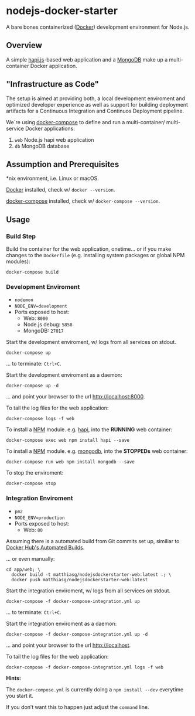 # nodejs-docker-starter

A bare bones containerized ([Docker][Docker]) development environment for Node.js.

## Overview

A simple [hapi.js](https://hapijs.com)-based web application and a [MongoDB](https://www.mongodb.com/) make up a multi-container Docker application.

## "Infrastructure as Code"

The setup is aimed at providing both, a local development enviroment and optimized developer experience as well as support for building deployment artifacts for a Continuous Integration and Continuos Deployment pipeline.

We`re using [docker-compose](https://docs.docker.com/compose/) to define and run a multi-container/ multi-service Docker applications:

1. `web` Node.js hapi web application
2. `db` MongoDB database

## Assumption and Prerequisites

*nix environment, i.e. Linux or macOS.

[Docker][Docker] installed, check w/ `docker --version`.

[docker-compose](https://docs.docker.com/compose/) installed, check w/ `docker-compose --version`.

## Usage

### Build Step

Build the container for the web application, onetime... or if you make changes to the `Dockerfile` (e.g. installing system packages or global NPM modules):

```shell
docker-compose build
```

### Development Enviroment

- `nodemon`
- `NODE_ENV=development`
- Ports exposed to host:
  - Web: `8000`
  - Node.js debug: `5858`
  - MongoDB: `27017`

Start the development enviroment, w/ logs from all services on stdout.

```shell
docker-compose up
```

... to terminate: `Ctrl+C`.

Start the development enviroment as a daemon:

```shell
docker-compose up -d
```

... and point your browser to the url [http://localhost:8000](http://localhost:8000).

To tail the log files for the web application:

```shell
docker-compose logs -f web
```

To install a [NPM](http://npmjs.com) module. e.g. [hapi](https://www.npmjs.com/package/hapi), into the **RUNNING** web container:

```shell
docker-compose exec web npm install hapi --save
```

To install a [NPM](http://npmjs.com) module. e.g. [mongodb](https://www.npmjs.com/package/mongodb), into the **STOPPEDs** web container:

```shell
docker-compose run web npm install mongodb --save
```

To stop the enviroment:

```shell
docker-compose stop
```

### Integration Enviroment

- `pm2`
- `NODE_ENV=production`
- Ports exposed to host:
  - Web: `80`

Assuming there is a automated build from Git commits set up, similiar to [Docker Hub's Automated Builds](https://docs.docker.com/docker-hub/builds/).

... or even manually:

```shell
cd app/web; \
  docker build -t matthiasg/nodejsdockerstarter-web:latest .; \
  docker push matthiasg/nodejsdockerstarter-web:latest
```

Start the integration enviroment, w/ logs from all services on stdout.

```shell
docker-compose -f docker-compose-integration.yml up
```

... to terminate: `Ctrl+C`.

Start the integration enviroment as a daemon:

```shell
docker-compose -f docker-compose-integration.yml up -d
```

... and point your browser to the url [http://localhost](http://localhost).

To tail the log files for the web application:

```shell
docker-compose -f docker-compose-integration.yml logs -f web
```

**Hints:**

The `docker-compose.yml` is currently doing a `npm install --dev` everytime you start it.

If you don’t want this to happen just adjust the `command` line.

[Docker]: http://docker.com/
